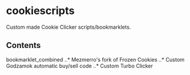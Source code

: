 # cookiescripts

Custom made Cookie Clicker scripts/bookmarklets.


## Contents

bookmarklet_combined
..* Mezmerro's fork of Frozen Cookies
..* Custom Godzamok automatic buy/sell code
..* Custom Turbo Clicker
